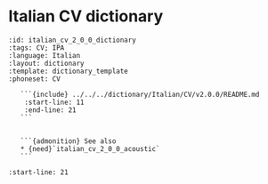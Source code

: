 
# Italian CV dictionary

``````{dictionary} Italian CV dictionary
:id: italian_cv_2_0_0_dictionary
:tags: CV; IPA
:language: Italian
:layout: dictionary
:template: dictionary_template
:phoneset: CV

   ```{include} ../../../dictionary/Italian/CV/v2.0.0/README.md
    :start-line: 11
    :end-line: 21
   ```


   ```{admonition} See also
   * {need}`italian_cv_2_0_0_acoustic`
   ```

``````

```{include} ../../../dictionary/Italian/CV/v2.0.0/README.md
:start-line: 21
```
